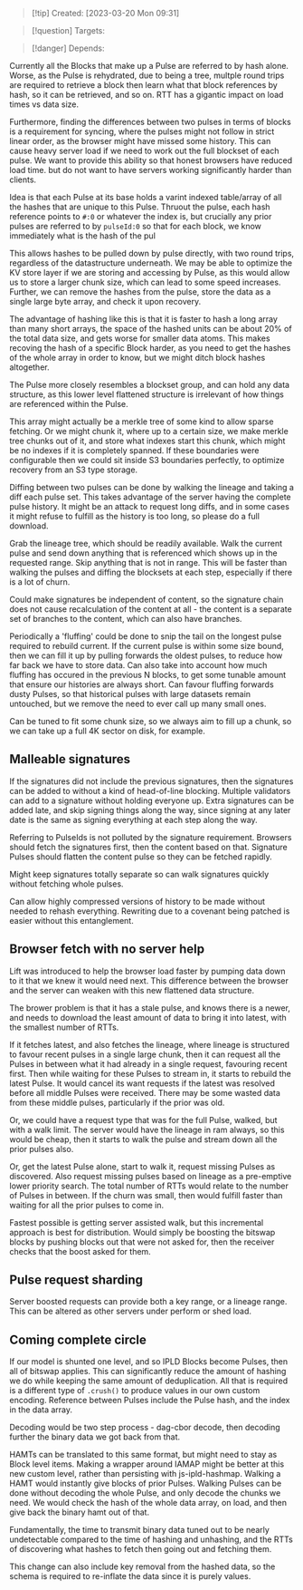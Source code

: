 
>[!tip] Created: [2023-03-20 Mon 09:31]

>[!question] Targets: 

>[!danger] Depends: 

Currently all the Blocks that make up a Pulse are referred to by hash alone.  Worse, as the Pulse is rehydrated, due to being a tree, multple round trips are required to retrieve a block then learn what that block references by hash, so it can be retrieved, and so on.  RTT has a gigantic impact on load times vs data size.

Furthermore, finding the differences between two pulses in terms of blocks is a requirement for syncing, where the pulses might not follow in strict linear order, as the browser might have missed some history.  This can cause heavy server load if we need to work out the full blockset of each pulse.   We want to provide this ability so that honest browsers have reduced load time. but do not want to have servers working significantly harder than clients.

Idea is that each Pulse at its base holds a varint indexed table/array of all the hashes that are unique to this Pulse. Thruout the pulse, each hash reference points to `#:0` or whatever the index is, but crucially any prior pulses are referred to by `pulseId:0` so that for each block, we know immediately what is the hash of the pul

This allows hashes to be pulled down by pulse directly, with two round trips, regardless of the datastructure underneath.  We may be able to optimize the KV store layer if we are storing and accessing by Pulse, as this would allow us to store a larger chunk size, which can lead to some speed increases.  Further, we can remove the hashes from the pulse, store the data as a single large  byte array, and check it upon recovery.  

The advantage of hashing like this is that it is faster to hash a long array than many short arrays, the space of the hashed units can be about 20% of the total data size, and gets worse for smaller data atoms.  This makes recoving the hash of a specific Block harder, as you need to get the hashes of the whole array in order to know, but we might ditch block hashes altogether.

The Pulse more closely resembles a blockset group, and can hold any data structure, as this lower level flattened structure is irrelevant of how things are referenced within the Pulse.

This array might actually be a merkle tree of some kind to allow sparse fetching. Or we might chunk it, where up to a certain size, we make merkle tree chunks out of it, and store what indexes start this chunk, which might be no indexes if it is completely spanned.  If these boundaries were configurable then we could sit inside S3 boundaries perfectly, to optimize recovery from an S3 type storage.

Diffing between two pulses can be done by walking the lineage and taking a diff each pulse set.  This takes advantage of the server having the complete pulse history.  It might be an attack to request long diffs, and in some cases it might refuse to fulfill as the history is too long, so please do a full download.

Grab the lineage tree, which should be readily available.  Walk the current pulse and send down anything that is referenced which shows up in the requested range.  Skip anything that is not in range.  This will be faster than walking the pulses and diffing the blocksets at each step, especially if there is a lot of churn.

Could make signatures be independent of content, so the signature chain does not cause recalculation of the content at all - the content is a separate set of branches to the content, which can also have branches.

Periodically a 'fluffing' could be done to snip the tail on the longest pulse required to rebuild current.  If the current pulse is within some size bound, then we can fill it up by pulling forwards the oldest pulses, to reduce how far back we have to store data.  Can also take into account how much fluffing has occured in the previous N blocks, to get some tunable amount that ensure our histories are always short.  Can favour fluffing forwards dusty Pulses, so that historical pulses with large datasets remain untouched, but we remove the need to ever call up many small ones.

Can be tuned to fit some chunk size, so we always aim to fill up a chunk, so we can take up a full 4K sector on disk, for example.

## Malleable signatures
If the signatures did not include the previous signatures, then the signatures can be added to without a kind of head-of-line blocking.  Multiple validators can add to a signature without holding everyone up.  Extra signatures can be added late, and skip signing things along the way, since signing at any later date is the same as signing everything at each step along the way.

Referring to PulseIds is not polluted by the signature requirement.  Browsers should fetch the signatures first, then the content based on that.  Signature Pulses should flatten the content pulse so they can be fetched rapidly. 

Might keep signatures totally separate so can walk signatures quickly without fetching whole pulses.

Can allow highly compressed versions of history to be made without needed to rehash everything.  Rewriting due to a covenant being patched is easier without this entanglement.

## Browser fetch with no server help
Lift was introduced to help the browser load faster by pumping data down to it that we knew it would need next.  This difference between the browser and the server can weaken with this new flattened data structure.

The brower problem is that it has a stale pulse, and knows there is a newer, and needs to download the least amount of data to bring it into latest, with the smallest number of RTTs.

If it fetches latest, and also fetches the lineage, where lineage is structured to favour recent pulses in a  single large chunk, then it can request all the Pulses in between what it had already in a single request, favouring recent first.  Then while waiting for these Pulses to stream in, it starts to rebuild the latest Pulse.  It would cancel its want requests if the latest was resolved before all middle Pulses were received.  There may be some wasted data from these middle pulses, particularly if the prior was old.

Or, we could have a request type that was for the full Pulse, walked, but with a walk limit.  The server would have the lineage in ram always, so this would be cheap, then it starts to walk the pulse and stream down all the prior pulses also.

Or, get the latest Pulse alone, start to walk it, request missing Pulses as discovered.  Also request missing pulses based on lineage as a pre-emptive lower priority search.  The total number of RTTs would relate to the number of Pulses in between.  If the churn was small, then would fulfill faster than waiting for all the prior pulses to come in.

Fastest possible is getting server assisted walk, but this incremental approach is best for distribution.  Would simply be boosting the bitswap blocks by pushing blocks out that were not asked for, then the receiver checks that the boost asked for them.

## Pulse request sharding
Server boosted requests can provide both a key range, or a lineage range.  This can be altered as other servers under perform or shed load.

## Coming complete circle
If our model is shunted one level, and so IPLD Blocks become Pulses, then all of bitswap applies.
This can significantly reduce the amount of hashing we do while keeping the same amount of deduplication.  All that is required is a different type of `.crush()` to produce values in our own custom encoding.  Reference between Pulses include the Pulse hash, and the index in the data array.

Decoding would be two step process - dag-cbor decode, then decoding further the binary data we got back from that.

HAMTs can be translated to this same format, but might need to stay as Block level items.  Making a wrapper around IAMAP might be better at this new custom level, rather than persisting with js-ipld-hashmap.  Walking a HAMT would instantly give blocks of prior Pulses.  Walking Pulses can be done without decoding the whole Pulse, and only decode the chunks we need.  We would check the hash of the whole data array, on load, and then give back the binary hamt out of that.

Fundamentally, the time to transmit binary data tuned out to be nearly undetectable compared to the time of hashing and unhashing, and the RTTs of discovering what hashes to fetch then going out and fetching them.

This change can also include key removal from the hashed data, so the schema is required to re-inflate the data since it is purely values.